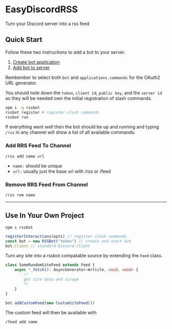 # EasyDiscordRSS

Turn your Discord server into a rss feed

## Quick Start

Follow these two instructions to add a bot to your server.

1. [Create bot application](https://discordjs.guide/preparations/setting-up-a-bot-application.html)
2. [Add bot to server](https://discordjs.guide/preparations/adding-your-bot-to-servers.html)

Rembember to select both `bot` and `applications.commands` for the OAuth2 URL generator.

You should note down the `token`, `client id`, `public key`, and the `server id` as they will be needed own the initial registration of slash commands.

```bash
npm i -g rssbot
rssbot register # register slash commands
rssbot run
```

If everything went well then the bot should be up and running and typing `/rss` in any channel will show a list of all available commands.

### Add RRS Feed To Channel

```
/rss add name url
```

- `name:` should be unique
- `url:` usually just the base url with /rss or /feed

### Remove RRS Feed From Channel

```
/rss rem name
```

---

## Use In Your Own Project

```
npm i rssbot
```

```ts
registerInteractions(opts) // register slash commands
const bot = new RSSBot("token") // create and start bot
bot.client // standard Discord client
```

Turn any site into a rssbot compatable source by extending the `Feed` class.

```ts
class SomeRandomSiteFeed extends Feed {
	async *_fetch(): AsyncGenerator<Article, void, void> {
		/*
        get site data and scrape
        */
	}
}

bot.addCustomFeed(new CustomSiteFeed())
```

The custom feed will then be available with

```
/feed add name
```
